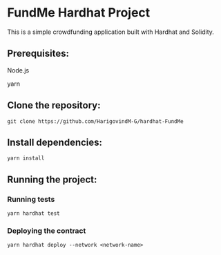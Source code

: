 # FundMe Hardhat Project

This is a simple crowdfunding application built with Hardhat and Solidity.


## Prerequisites:

Node.js

yarn

## Clone the repository:

`git clone https://github.com/HarigovindM-G/hardhat-FundMe`

## Install dependencies:

`yarn install `

## Running the project:

### Running tests
`yarn hardhat test`

### Deploying the contract
`yarn hardhat deploy --network <network-name>`

